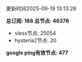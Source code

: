 更新时间2025-09-19 13:13:28

**总订阅: 188**
**总节点: 46378**
- vless节点: 25054
- hysteria2节点: 20

**google ping有效节点: 477**
